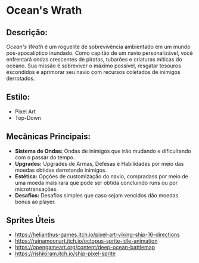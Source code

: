 # Ocean's Wrath

## Descrição:
_Ocean's Wrath_ é um roguelite de sobrevivência ambientado em um mundo pós-apocalíptico inundado. Como capitão de um navio personalizável, você enfrentará ondas crescentes de piratas, tubarões e criaturas míticas do oceano. Sua missão é sobreviver o máximo possível, resgatar tesouros escondidos e aprimorar seu navio com recursos coletados de inimigos derrotados.

## Estilo: 
- Pixel Art
- Top-Down 

## Mecânicas Principais: 
- **Sistema de Ondas:** Ondas de inimigos que irão mudando e dificultando com o passar do tempo.
- **Upgrades:** Upgrades de Armas, Defesas e Habilidades por meio das moedas obtidas derrotando inimigos.
- **Estética:** Opções de customização do navio, compradass por meio de uma moeda mais rara que pode ser obtida concluindo runs ou por microtransações.
- **Desafios:** Desafios simples que caso sejam vencidos dão moedas bonus ao player.

## Sprites Úteis
- https://helianthus-games.itch.io/pixel-art-viking-ship-16-directions
- https://rainamoonart.itch.io/octopus-sprite-idle-animation
- https://opengameart.org/content/deep-ocean-battlemap
- https://rishikiram.itch.io/ship-pixel-sprite
